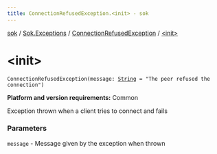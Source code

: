 ```yaml
---
title: ConnectionRefusedException.<init> - sok
---
```


[sok](../../index.html) / [Sok.Exceptions](../index.html) / [ConnectionRefusedException](index.html) / [&lt;init&gt;](./-init-.html)

# &lt;init&gt;

`ConnectionRefusedException(message: `[`String`](https://kotlinlang.org/api/latest/jvm/stdlib/kotlin/-string/index.html)` = "The peer refused the connection")`

**Platform and version requirements:** Common

Exception thrown when a client tries to connect and fails

### Parameters

`message` - Message given by the exception when thrown